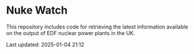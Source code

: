 # Nuke Watch

This repository includes code for retrieving the latest information available on the output of EDF nuclear power plants in the UK.

Last updated: 2025-01-04 21:12